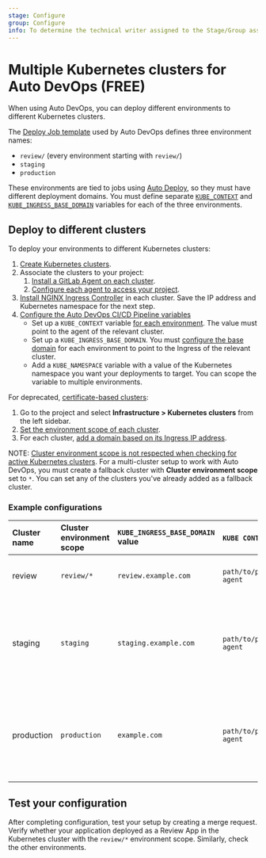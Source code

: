 ```yaml
---
stage: Configure
group: Configure
info: To determine the technical writer assigned to the Stage/Group associated with this page, see https://about.gitlab.com/handbook/product/ux/technical-writing/#assignments
---
```


# Multiple Kubernetes clusters for Auto DevOps **(FREE)**

When using Auto DevOps, you can deploy different environments to different Kubernetes clusters.

The [Deploy Job template](https://gitlab.com/gitlab-org/gitlab/-/blob/master/lib/gitlab/ci/templates/Jobs/Deploy.gitlab-ci.yml) used by Auto DevOps defines three environment names:

- `review/` (every environment starting with `review/`)
- `staging`
- `production`

These environments are tied to jobs using [Auto Deploy](stages.md#auto-deploy), so they must have different deployment domains. You must define separate [`KUBE_CONTEXT`](../../user/clusters/agent/ci_cd_workflow.md#using-the-agent-with-auto-devops) and [`KUBE_INGRESS_BASE_DOMAIN`](requirements.md#auto-devops-base-domain) variables for each of the three environments.

## Deploy to different clusters

To deploy your environments to different Kubernetes clusters:

1. [Create Kubernetes clusters](../../user/infrastructure/clusters/connect/new_gke_cluster.md).
1. Associate the clusters to your project:
    1. [Install a GitLab Agent on each cluster](../../user/clusters/agent/index.md).
    1. [Configure each agent to access your project](../../user/clusters/agent/install/index.md#configure-your-agent).
1. [Install NGINX Ingress Controller](cloud_deployments/auto_devops_with_gke.md#install-ingress) in each cluster. Save the IP address and Kubernetes namespace for the next step.
1. [Configure the Auto DevOps CI/CD Pipeline variables](customize.md#build-and-deployment)
    - Set up a `KUBE_CONTEXT` variable [for each environment](../../ci/variables/index.md#limit-the-environment-scope-of-a-cicd-variable). The value must point to the agent of the relevant cluster.
    - Set up a `KUBE_INGRESS_BASE_DOMAIN`. You must [configure the base domain](requirements.md#auto-devops-base-domain) for each environment to point to the Ingress of the relevant cluster.
    - Add a `KUBE_NAMESPACE` variable with a value of the Kubernetes namespace you want your deployments to target. You can scope the variable to multiple environments.

For deprecated, [certificate-based clusters](../../user/infrastructure/clusters/index.md#certificate-based-kubernetes-integration-deprecated):

1. Go to the project and select **Infrastructure > Kubernetes clusters** from the left sidebar.
1. [Set the environment scope of each cluster](../../user/project/clusters/multiple_kubernetes_clusters.md#setting-the-environment-scope).
1. For each cluster, [add a domain based on its Ingress IP address](../../user/project/clusters/gitlab_managed_clusters.md#base-domain).

NOTE:
[Cluster environment scope is not respected when checking for active Kubernetes clusters](https://gitlab.com/gitlab-org/gitlab/-/issues/20351). For a multi-cluster setup to work with Auto DevOps, you must create a fallback cluster with **Cluster environment scope** set to `*`. You can set any of the clusters you've already added as a fallback cluster.

### Example configurations

| Cluster name | Cluster environment scope | `KUBE_INGRESS_BASE_DOMAIN` value | `KUBE CONTEXT` value               | Variable environment scope | Notes |
| :------------| :-------------------------| :------------------------------- | :--------------------------------- | :--------------------------|:--|
| review       | `review/*`                | `review.example.com`             | `path/to/project:review-agent`     | `review/*`                 | A review cluster that runs all [Review Apps](../../ci/review_apps/index.md).|
| staging      | `staging`                 | `staging.example.com`            | `path/to/project:staging-agent`    | `staging`                  | Optional. A staging cluster that runs the deployments of the staging environments. You must [enable it first](customize.md#deploy-policy-for-staging-and-production-environments). |
| production   | `production`              | `example.com`                    | `path/to/project:production-agent` | `production`               | A production cluster that runs the production environment deployments. You can use [incremental rollouts](customize.md#incremental-rollout-to-production). |

## Test your configuration

After completing configuration, test your setup by creating a merge request.
Verify whether your application deployed as a Review App in the Kubernetes
cluster with the `review/*` environment scope. Similarly, check the
other environments.

